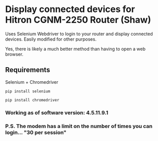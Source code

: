 # Display connected devices for Hitron CGNM-2250 Router (Shaw)

Uses Selenium Webdriver to login to your router and display connected devices. 
Easily modified for other purposes.

Yes, there is likely a much better method than having to open a web browser.

## Requirements

Selenium + Chromedriver
```
pip install selenium
```

```
pip install chromedriver
```

### Working as of software version: 4.5.11.9.1

### P.S. The modem has a limit on the number of times you can login... "30 per session"